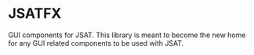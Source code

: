 # JSATFX
GUI components for JSAT. This library is meant to become the new home for any GUI related components to be used with JSAT. 
